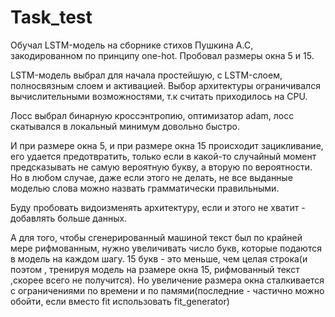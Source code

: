 # Task_test
Обучал LSTM-модель на сборнике стихов Пушкина А.С, закодированном по принципу one-hot. Пробовал размеры окна 5 и 15.

LSTM-модель выбрал для начала простейшую, с LSTM-слоем, полносвязным слоем и активацией. Выбор архитектуры ограничивался вычислительными возможностями, т.к считать приходилось на CPU.

Лосс выбрал бинарную кроссэнтропию, оптимизатор adam, лосс скатывался в локальный минимум довольно быстро.

И при размере окна 5, и при размере окна 15 происходит зацикливание, его удается предотвратить, только если в какой-то случайный момент предсказывать не самую вероятную букву, а вторую по вероятности. Но в любом случае, даже если этого не делать, не все выданные моделью слова можно назвать грамматически правильными.

Буду пробовать видоизменять архитектуру, если и этого не хватит - добавлять больше данных.

А для того, чтобы сгенерированный машиной текст был по крайней мере рифмованным, нужно увеличивать число букв, которые подаются в модель на каждом шагу. 15 букв - это меньше, чем целая строка(и поэтом , тренируя модель на рзамере окна 15, рифмованный текст ,скорее всего не получится). Но увеличение размера окна сталкивается с ограничениями по времени и по памями(последние - частично можно обойти, если вместо fit использовать fit_generator)
